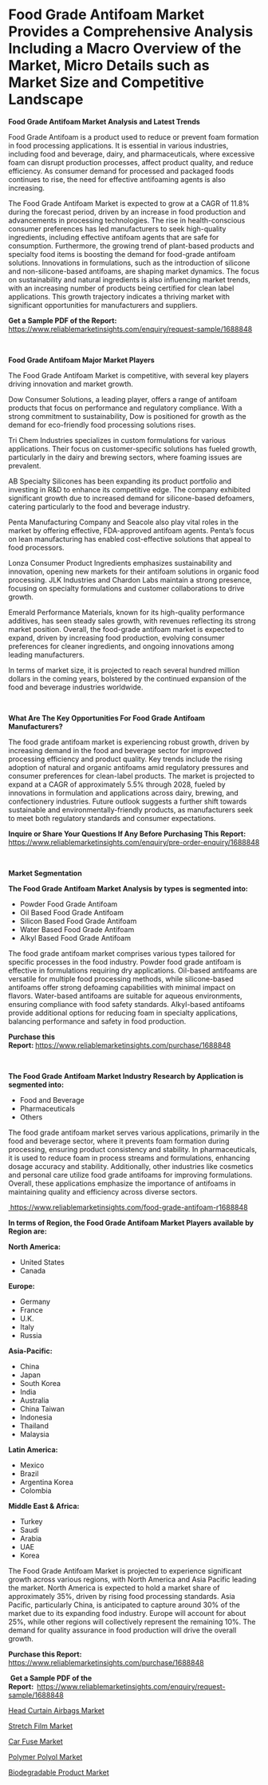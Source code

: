 <p><h1>Food Grade Antifoam Market Provides a Comprehensive Analysis Including a Macro Overview of the Market, Micro Details such as Market Size and Competitive Landscape</h1></p><p><strong>Food Grade Antifoam Market Analysis and Latest Trends</strong></p>
<p><p>Food Grade Antifoam is a product used to reduce or prevent foam formation in food processing applications. It is essential in various industries, including food and beverage, dairy, and pharmaceuticals, where excessive foam can disrupt production processes, affect product quality, and reduce efficiency. As consumer demand for processed and packaged foods continues to rise, the need for effective antifoaming agents is also increasing.</p><p>The Food Grade Antifoam Market is expected to grow at a CAGR of 11.8% during the forecast period, driven by an increase in food production and advancements in processing technologies. The rise in health-conscious consumer preferences has led manufacturers to seek high-quality ingredients, including effective antifoam agents that are safe for consumption. Furthermore, the growing trend of plant-based products and specialty food items is boosting the demand for food-grade antifoam solutions. Innovations in formulations, such as the introduction of silicone and non-silicone-based antifoams, are shaping market dynamics. The focus on sustainability and natural ingredients is also influencing market trends, with an increasing number of products being certified for clean label applications. This growth trajectory indicates a thriving market with significant opportunities for manufacturers and suppliers.</p></p>
<p><strong>Get a Sample PDF of the Report:&nbsp;</strong> <a href="https://www.reliablemarketinsights.com/enquiry/request-sample/1688848?utm_campaign=1733&utm_medium=2&utm_source=Github&utm_content=ia&utm_term=17102024&utm_id=food-grade-antifoam">https://www.reliablemarketinsights.com/enquiry/request-sample/1688848</a></p>
<p>&nbsp;</p>
<p><strong>Food Grade Antifoam Major Market Players</strong></p>
<p><p>The Food Grade Antifoam Market is competitive, with several key players driving innovation and market growth. </p><p>Dow Consumer Solutions, a leading player, offers a range of antifoam products that focus on performance and regulatory compliance. With a strong commitment to sustainability, Dow is positioned for growth as the demand for eco-friendly food processing solutions rises.</p><p>Tri Chem Industries specializes in custom formulations for various applications. Their focus on customer-specific solutions has fueled growth, particularly in the dairy and brewing sectors, where foaming issues are prevalent.</p><p>AB Specialty Silicones has been expanding its product portfolio and investing in R&D to enhance its competitive edge. The company exhibited significant growth due to increased demand for silicone-based defoamers, catering particularly to the food and beverage industry.</p><p>Penta Manufacturing Company and Seacole also play vital roles in the market by offering effective, FDA-approved antifoam agents. Penta’s focus on lean manufacturing has enabled cost-effective solutions that appeal to food processors.</p><p>Lonza Consumer Product Ingredients emphasizes sustainability and innovation, opening new markets for their antifoam solutions in organic food processing. JLK Industries and Chardon Labs maintain a strong presence, focusing on specialty formulations and customer collaborations to drive growth.</p><p>Emerald Performance Materials, known for its high-quality performance additives, has seen steady sales growth, with revenues reflecting its strong market position. Overall, the food-grade antifoam market is expected to expand, driven by increasing food production, evolving consumer preferences for cleaner ingredients, and ongoing innovations among leading manufacturers. </p><p>In terms of market size, it is projected to reach several hundred million dollars in the coming years, bolstered by the continued expansion of the food and beverage industries worldwide.</p></p>
<p>&nbsp;</p>
<p><strong>What Are The Key Opportunities For Food Grade Antifoam Manufacturers?</strong></p>
<p><p>The food grade antifoam market is experiencing robust growth, driven by increasing demand in the food and beverage sector for improved processing efficiency and product quality. Key trends include the rising adoption of natural and organic antifoams amid regulatory pressures and consumer preferences for clean-label products. The market is projected to expand at a CAGR of approximately 5.5% through 2028, fueled by innovations in formulation and applications across dairy, brewing, and confectionery industries. Future outlook suggests a further shift towards sustainable and environmentally-friendly products, as manufacturers seek to meet both regulatory standards and consumer expectations.</p></p>
<p><strong>Inquire or Share Your Questions If Any Before Purchasing This Report:</strong> <a href="https://www.reliablemarketinsights.com/enquiry/pre-order-enquiry/1688848?utm_campaign=1733&utm_medium=2&utm_source=Github&utm_content=ia&utm_term=17102024&utm_id=food-grade-antifoam">https://www.reliablemarketinsights.com/enquiry/pre-order-enquiry/1688848</a></p>
<p>&nbsp;</p>
<p><strong>Market Segmentation</strong></p>
<p><strong>The Food Grade Antifoam Market Analysis by types is segmented into:</strong></p>
<p><ul><li>Powder Food Grade Antifoam</li><li>Oil Based Food Grade Antifoam</li><li>Silicon Based Food Grade Antifoam</li><li>Water Based Food Grade Antifoam</li><li>Alkyl Based Food Grade Antifoam</li></ul></p>
<p><p>The food grade antifoam market comprises various types tailored for specific processes in the food industry. Powder food grade antifoam is effective in formulations requiring dry applications. Oil-based antifoams are versatile for multiple food processing methods, while silicone-based antifoams offer strong defoaming capabilities with minimal impact on flavors. Water-based antifoams are suitable for aqueous environments, ensuring compliance with food safety standards. Alkyl-based antifoams provide additional options for reducing foam in specialty applications, balancing performance and safety in food production.</p></p>
<p><strong>Purchase this Report:&nbsp;</strong><a href="https://www.reliablemarketinsights.com/purchase/1688848?utm_campaign=1733&utm_medium=2&utm_source=Github&utm_content=ia&utm_term=17102024&utm_id=food-grade-antifoam">https://www.reliablemarketinsights.com/purchase/1688848</a></p>
<p>&nbsp;</p>
<p><strong>The Food Grade Antifoam Market Industry Research by Application is segmented into:</strong></p>
<p><ul><li>Food and Beverage</li><li>Pharmaceuticals</li><li>Others</li></ul></p>
<p><p>The food grade antifoam market serves various applications, primarily in the food and beverage sector, where it prevents foam formation during processing, ensuring product consistency and stability. In pharmaceuticals, it is used to reduce foam in process streams and formulations, enhancing dosage accuracy and stability. Additionally, other industries like cosmetics and personal care utilize food grade antifoams for improving formulations. Overall, these applications emphasize the importance of antifoams in maintaining quality and efficiency across diverse sectors.</p></p>
<p><a href="https://www.reliablemarketinsights.com/food-grade-antifoam-r1688848?utm_campaign=1733&utm_medium=2&utm_source=Github&utm_content=ia&utm_term=17102024&utm_id=food-grade-antifoam">&nbsp;https://www.reliablemarketinsights.com/food-grade-antifoam-r1688848</a></p>
<p><strong>In terms of Region, the Food Grade Antifoam Market Players available by Region are:</strong></p>
<p>
    <p> <strong> North America: </strong>
        <ul>
            <li>United States</li>
            <li>Canada</li>
        </ul>
        </p> 
    <p> <strong> Europe: </strong>
        <ul>
            <li>Germany</li>
            <li>France</li>
            <li>U.K.</li>
            <li>Italy</li>
            <li>Russia</li>
        </ul>
        </p> 
    <p> <strong> Asia-Pacific: </strong>
        <ul>
            <li>China</li>
            <li>Japan</li>
            <li>South Korea</li>
            <li>India</li>
            <li>Australia</li>
            <li>China Taiwan</li>
            <li>Indonesia</li>
            <li>Thailand</li>
            <li>Malaysia</li>
        </ul>
        </p> 
    <p> <strong> Latin America: </strong>
        <ul>
            <li>Mexico</li>
            <li>Brazil</li>
            <li>Argentina Korea</li>
            <li>Colombia</li>
        </ul>
        </p> 
    <p> <strong> Middle East & Africa: </strong>
        <ul>
            <li>Turkey</li>
            <li>Saudi</li>
            <li>Arabia</li>
            <li>UAE</li>
            <li>Korea</li>
        </ul>
    </p>
    </p>
<p><p>The Food Grade Antifoam Market is projected to experience significant growth across various regions, with North America and Asia Pacific leading the market. North America is expected to hold a market share of approximately 35%, driven by rising food processing standards. Asia Pacific, particularly China, is anticipated to capture around 30% of the market due to its expanding food industry. Europe will account for about 25%, while other regions will collectively represent the remaining 10%. The demand for quality assurance in food production will drive the overall growth.</p></p>
<p><strong>Purchase this Report: </strong><a href="https://www.reliablemarketinsights.com/purchase/1688848?utm_campaign=1733&utm_medium=2&utm_source=Github&utm_content=ia&utm_term=17102024&utm_id=food-grade-antifoam">https://www.reliablemarketinsights.com/purchase/1688848</a></p>
<p>&nbsp;<strong>Get a Sample PDF of the Report:&nbsp;&nbsp;</strong><a href="https://www.reliablemarketinsights.com/enquiry/request-sample/1688848?utm_campaign=1733&utm_medium=2&utm_source=Github&utm_content=ia&utm_term=17102024&utm_id=food-grade-antifoam">https://www.reliablemarketinsights.com/enquiry/request-sample/1688848</a></p>
<p><strong></strong></p>
<p><p><a href="https://www.linkedin.com/pulse/global-head-curtain-airbags-market-pulse-trends-growth-analysis-dduke?utm_campaign=1733&utm_medium=2&utm_source=Github&utm_content=ia&utm_term=17102024&utm_id=food-grade-antifoam">Head Curtain Airbags Market</a></p><p><a href="https://github.com/Annahawkins697/Market-Research-Report-List-1/blob/main/stretch-film-market.md?utm_campaign=1733&utm_medium=2&utm_source=Github&utm_content=ia&utm_term=17102024&utm_id=food-grade-antifoam">Stretch Film Market</a></p><p><a href="https://www.linkedin.com/pulse/car-fuse-market-size-growth-industry-analysis-segmentation-anmde?utm_campaign=1733&utm_medium=2&utm_source=Github&utm_content=ia&utm_term=17102024&utm_id=food-grade-antifoam">Car Fuse Market</a></p><p><a href="https://www.linkedin.com/pulse/key-drivers-polymer-polyol-market-trends-future-outlook-8khef?utm_campaign=1733&utm_medium=2&utm_source=Github&utm_content=ia&utm_term=17102024&utm_id=food-grade-antifoam">Polymer Polyol Market</a></p><p><a href="https://www.linkedin.com/pulse/decoding-biodegradable-product-industry-dynamics-strategic-imperatives-pnxbe?utm_campaign=1733&utm_medium=2&utm_source=Github&utm_content=ia&utm_term=17102024&utm_id=food-grade-antifoam">Biodegradable Product Market</a></p></p>